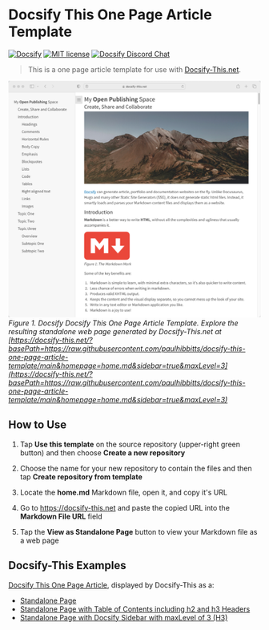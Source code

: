 # Docsify This One Page Article Template

[![Docsify](https://img.shields.io/npm/v/docsify?label=docsify)](https://docsify.js.org/)
[![MIT license](https://img.shields.io/badge/License-MIT-blue.svg)](https://github.com/hibbitts-design/docsify-open-course-starter-kit/blob/main/LICENSE)
<a href="https://discord.gg/zT8eS8ZG">
    <img src="https://img.shields.io/badge/chat-on%20discord-7289DA.svg" alt="Docsify Discord Chat" />
</a>

> This is a one page article template for use with [Docsify-This.net](https://docsify-this.net/#/).

![ Docsify Docsify This One Page Article Template](screenshot.png)
_Figure 1. Docsify Docsify This One Page Article Template. Explore the resulting standalone web page generated by Docsify-This.net at [https://docsify-this.net/?basePath=https://raw.githubusercontent.com/paulhibbitts/docsify-this-one-page-article-template/main&homepage=home.md&sidebar=true&maxLevel=3](https://docsify-this.net/?basePath=https://raw.githubusercontent.com/paulhibbitts/docsify-this-one-page-article-template/main&homepage=home.md&sidebar=true&maxLevel=3)_

How to Use
---

1. Tap **Use this template** on the source repository (upper-right green button) and then choose **Create a new repository**

2. Choose the name for your new repository to contain the files and then tap **Create repository from template**

3. Locate the **home.md** Markdown file, open it, and copy it's URL

4. Go to https://docsify-this.net and paste the copied URL into the **Markdown File URL** field

5. Tap the **View as Standalone Page** button to view your Markdown file as a web page

Docsify-This Examples
---

[Docsify This One Page Article](https://github.com/paulhibbitts/docsify-this-one-page-course/blob/main/home.md), displayed by Docsify-This as a:  
* [Standalone Page](https://docsify-this.net/?basePath=https://raw.githubusercontent.com/paulhibbitts/docsify-this-one-page-article/main&homepage=home.md#/ "Docsify This One Page Article")  
* [Standalone Page with Table of Contents including h2 and h3 Headers](https://docsify-this.net/?basePath=https://raw.githubusercontent.com/paulhibbitts/docsify-this-one-page-article/main&homepage=home.md&toc=true&toc-headings=h2,h3#/ "Docsify This One Page Article")
* [Standalone Page with Docsify Sidebar with maxLevel of 3 (H3)](https://docsify-this.net/?basePath=https://raw.githubusercontent.com/paulhibbitts/docsify-this-one-page-article/main&homepage=home.md#/&sidebar=true&maxLevel=3 "Docsify This One Page Article")